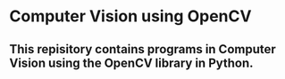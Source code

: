 # Computer Vision using OpenCV

## This repisitory contains programs in Computer Vision using the OpenCV library in Python.
